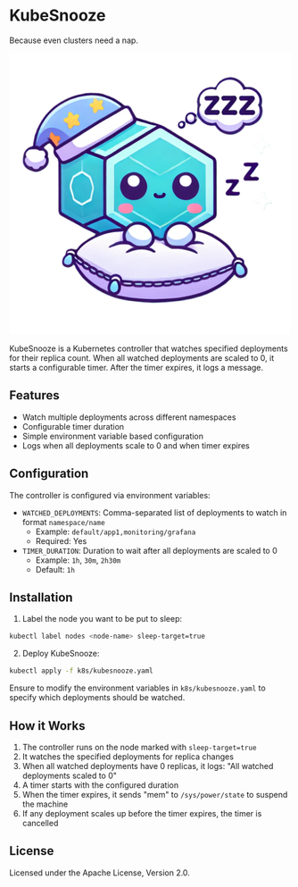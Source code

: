 # KubeSnooze

Because even clusters need a nap.

![KubeSnooze Logo](KubeSnooze.png)

KubeSnooze is a Kubernetes controller that watches specified deployments for their replica count. When all watched deployments are scaled to 0, it starts a configurable timer. After the timer expires, it logs a message.

## Features

- Watch multiple deployments across different namespaces
- Configurable timer duration
- Simple environment variable based configuration
- Logs when all deployments scale to 0 and when timer expires

## Configuration

The controller is configured via environment variables:

- `WATCHED_DEPLOYMENTS`: Comma-separated list of deployments to watch in format `namespace/name`
  - Example: `default/app1,monitoring/grafana`
  - Required: Yes
- `TIMER_DURATION`: Duration to wait after all deployments are scaled to 0
  - Example: `1h`, `30m`, `2h30m`
  - Default: `1h`

## Installation

1. Label the node you want to be put to sleep:

```bash
kubectl label nodes <node-name> sleep-target=true
```

2. Deploy KubeSnooze:

```bash
kubectl apply -f k8s/kubesnooze.yaml
```

Ensure to modify the environment variables in `k8s/kubesnooze.yaml` to specify which deployments should be watched.

## How it Works

1. The controller runs on the node marked with `sleep-target=true`
2. It watches the specified deployments for replica changes
3. When all watched deployments have 0 replicas, it logs: "All watched deployments scaled to 0"
4. A timer starts with the configured duration
5. When the timer expires, it sends "mem" to `/sys/power/state` to suspend the machine
6. If any deployment scales up before the timer expires, the timer is cancelled

## License

Licensed under the Apache License, Version 2.0.
